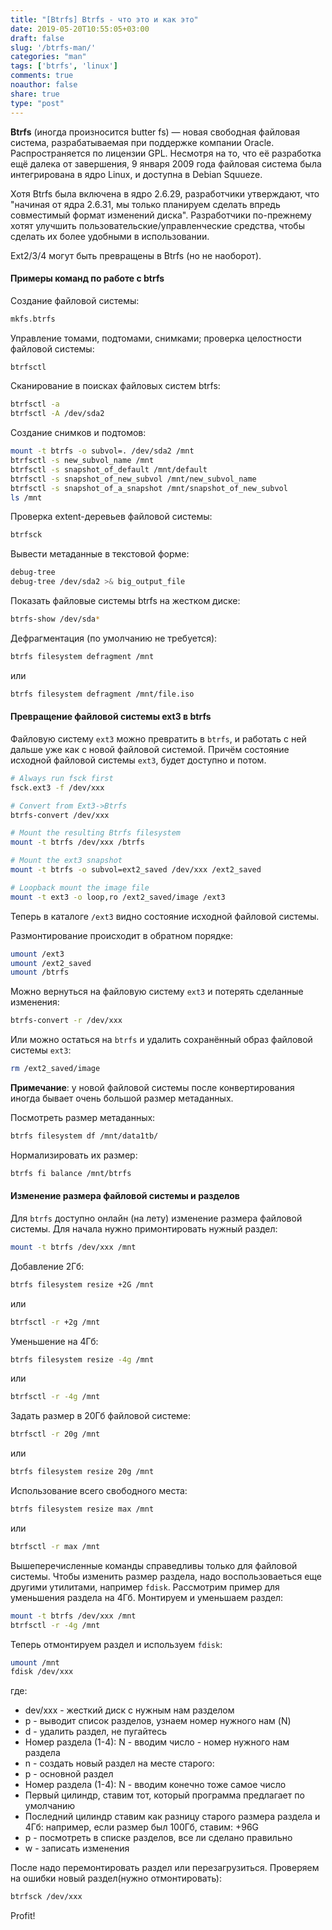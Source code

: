 ```yaml
---
title: "[Btrfs] Btrfs - что это и как это"
date: 2019-05-20T10:55:05+03:00
draft: false
slug: '/btrfs-man/'
categories: "man"
tags: ['btrfs', 'linux']
comments: true
noauthor: false
share: true
type: "post"
---
```

**Btrfs** (иногда произносится butter fs) — новая свободная файловая система, разрабатываемая при поддержке компании Oracle. Распространяется по лицензии GPL. Несмотря на то, что её разработка ещё далека от завершения, 9 января 2009 года файловая система была интегрирована в ядро Linux, и доступна в Debian Squueze.

Хотя Btrfs была включена в ядро 2.6.29, разработчики утверждают, что "начиная от ядра 2.6.31, мы только планируем сделать впредь совместимый формат изменений диска". Разработчики по-прежнему хотят улучшить пользовательские/управленческие средства, чтобы сделать их более удобными в использовании.

Ext2/3/4 могут быть превращены в Btrfs (но не наоборот).

#### Примеры команд по работе с btrfs

Создание файловой системы:
```bash
mkfs.btrfs
```
Управление томами, подтомами, снимками; проверка целостности файловой системы:
```bash
btrfsctl
```
Сканирование в поисках файловых систем btrfs:
```bash
btrfsctl -a
btrfsctl -A /dev/sda2
```
Создание снимков и подтомов:
```bash
mount -t btrfs -o subvol=. /dev/sda2 /mnt
btrfsctl -s new_subvol_name /mnt
btrfsctl -s snapshot_of_default /mnt/default
btrfsctl -s snapshot_of_new_subvol /mnt/new_subvol_name
btrfsctl -s snapshot_of_a_snapshot /mnt/snapshot_of_new_subvol
ls /mnt
```
Проверка extent-деревьев файловой системы:
```bash
btrfsck
```
Вывести метаданные в текстовой форме:
```bash
debug-tree
debug-tree /dev/sda2 >& big_output_file
```
Показать файловые системы btrfs на жестком диске:
```bash
btrfs-show /dev/sda*
```
Дефрагментация (по умолчанию не требуется):
```bash
btrfs filesystem defragment /mnt
```
или
```bash
btrfs filesystem defragment /mnt/file.iso
```
#### Превращение файловой системы ext3 в btrfs

Файловую систему `ext3` можно превратить в `btrfs`, и работать с ней дальше уже как с новой файловой системой. Причём состояние исходной файловой системы `ext3`, будет доступно и потом.
```bash
# Always run fsck first
fsck.ext3 -f /dev/xxx

# Convert from Ext3->Btrfs
btrfs-convert /dev/xxx

# Mount the resulting Btrfs filesystem
mount -t btrfs /dev/xxx /btrfs

# Mount the ext3 snapshot
mount -t btrfs -o subvol=ext2_saved /dev/xxx /ext2_saved

# Loopback mount the image file
mount -t ext3 -o loop,ro /ext2_saved/image /ext3
```
Теперь в каталоге `/ext3` видно состояние исходной файловой системы.

Размонтирование происходит в обратном порядке:
```bash
umount /ext3
umount /ext2_saved
umount /btrfs
```
Можно вернуться на файловую систему `ext3` и потерять сделанные изменения:
```bash
btrfs-convert -r /dev/xxx
```
Или можно остаться на `btrfs` и удалить сохранённый образ файловой системы `ext3`:
```bash
rm /ext2_saved/image
```
**Примечание**: у новой файловой системы после конвертирования иногда бывает очень большой размер метаданных.

Посмотреть размер метаданных:
```bash
btrfs filesystem df /mnt/data1tb/
```
Нормализировать их размер:
```bash
btrfs fi balance /mnt/btrfs
```

#### Изменение размера файловой системы и разделов

Для `btrfs` доступно онлайн (на лету) изменение размера файловой системы. Для начала нужно примонтировать нужный раздел:
```bash
mount -t btrfs /dev/xxx /mnt
```
Добавление 2Гб:
```bash
btrfs filesystem resize +2G /mnt
```
или
```bash
btrfsctl -r +2g /mnt
```
Уменьшение на 4Гб:
```bash
btrfs filesystem resize -4g /mnt
```
или
```bash
btrfsctl -r -4g /mnt
```
Задать размер в 20Гб файловой системе:
```bash
btrfsctl -r 20g /mnt
```
или
```bash
btrfs filesystem resize 20g /mnt
```
Использование всего свободного места:
```bash
btrfs filesystem resize max /mnt
```
или
```bash
btrfsctl -r max /mnt
```
Вышеперечисленные команды справедливы только для файловой системы. Чтобы изменить размер раздела, надо воспользоваеться еще другими утилитами, например `fdisk`. Рассмотрим пример для уменьшения раздела на 4Гб. Монтируем и уменьшаем раздел:
```bash
mount -t btrfs /dev/xxx /mnt
btrfsctl -r -4g /mnt
```
Теперь отмонтируем раздел и используем `fdisk`:
```bash
umount /mnt
fdisk /dev/xxx
```
где:

- dev/xxx - жесткий диск с нужным нам разделом    
- p - выводит список разделов, узнаем номер нужного нам (N)    
- d - удалить раздел, не пугайтесь    
- Номер раздела (1-4): N - вводим число - номер нужного нам раздела    
- n - создать новый раздел на месте старого:    
- p - основной раздел    
- Номер раздела (1-4): N - вводим конечно тоже самое число    
- Первый цилиндр, ставим тот, который программа предлагает по умолчанию    
- Последний цилиндр ставим как разницу старого размера раздела и 4Гб: например, если размер был 100Гб, ставим: +96G    
- p - посмотреть в списке разделов, все ли сделано правильно    
- w - записать изменения    

После надо перемонтировать раздел или перезагрузиться. Проверяем на ошибки новый раздел(нужно отмонтировать):
```bash
btrfsck /dev/xxx
```

Profit!
